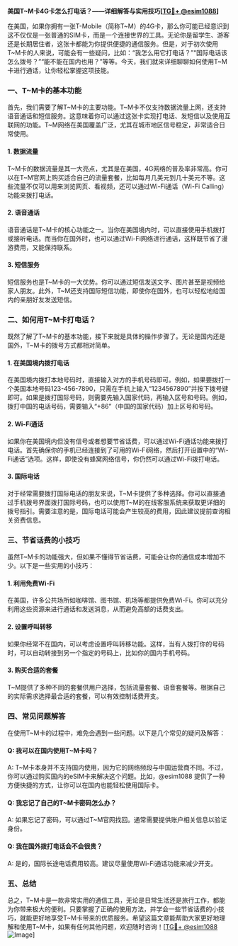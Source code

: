**美国T~M卡4G卡怎么打电话？——详细解答与实用技巧[[TG💪+ @esim1088](https://t.me/s/esim1088)]**

在美国，如果你拥有一张T-Mobile（简称T~M）的4G卡，那么你可能已经意识到这不仅仅是一张普通的SIM卡，而是一个连接世界的工具。无论你是留学生、游客还是长期居住者，这张卡都能为你提供便捷的通信服务。但是，对于初次使用T~M卡的人来说，可能会有一些疑问，比如：“我怎么用它打电话？”“国际电话该怎么拨号？”“能不能在国内也用？”等等。今天，我们就来详细聊聊如何使用T~M卡进行通话，让你轻松掌握这项技能。

### 一、T~M卡的基本功能

首先，我们需要了解T~M卡的主要功能。T~M卡不仅支持数据流量上网，还支持语音通话和短信服务。这意味着你可以通过这张卡实现打电话、发短信以及使用互联网的功能。T~M网络在美国覆盖广泛，尤其在城市地区信号稳定，非常适合日常使用。

#### 1. 数据流量
T~M卡的数据流量是其一大亮点，尤其是在美国，4G网络的普及率非常高。你可以在T~M官网上购买适合自己的流量套餐，比如每月几美元到几十美元不等。这些流量不仅可以用来浏览网页、看视频，还可以通过Wi-Fi通话（Wi-Fi Calling）功能来拨打电话。

#### 2. 语音通话
语音通话是T~M卡的核心功能之一。当你在美国境内时，可以直接使用手机拨打或接听电话。而当你在国外时，也可以通过Wi-Fi网络进行通话，这样既节省了漫游费用，又能保持联系。

#### 3. 短信服务
短信服务也是T~M卡的一大优势。你可以通过短信发送文字、图片甚至是视频给家人朋友。此外，T~M还支持国际短信功能，即使你在国外，也可以轻松地给国内的亲朋好友发送短信。

### 二、如何用T~M卡打电话？

既然了解了T~M卡的基本功能，接下来就是具体的操作步骤了。无论是国内还是国外，T~M卡的拨号方式都相对简单。

#### 1. 在美国境内拨打电话
在美国境内拨打本地号码时，直接输入对方的手机号码即可。例如，如果要拨打一个美国本地号码123-456-7890，只需在手机上输入“1234567890”并按下拨号键即可。如果是拨打国际号码，则需要先输入国家代码，再输入区号和号码。例如，拨打中国的电话号码，需要输入“+86”（中国的国家代码）加上区号和号码。

#### 2. Wi-Fi通话
如果你在美国境内但没有信号或者想要节省话费，可以通过Wi-Fi通话功能来拨打电话。首先确保你的手机已经连接到了可用的Wi-Fi网络，然后打开设置中的“Wi-Fi通话”选项。这样，即使没有蜂窝网络信号，你仍然可以通过Wi-Fi拨打电话。

#### 3. 国际电话
对于经常需要拨打国际电话的朋友来说，T~M卡提供了多种选择。你可以直接通过手机拨号界面拨打国际号码，也可以使用T~M的在线客服系统来获取更详细的拨号指引。需要注意的是，国际电话可能会产生较高的费用，因此建议提前查询相关资费信息。

### 三、节省话费的小技巧

虽然T~M卡的功能强大，但如果不懂得节省话费，可能会让你的通信成本增加不少。以下是一些实用的小技巧：

#### 1. 利用免费Wi-Fi
在美国，许多公共场所如咖啡馆、图书馆、机场等都提供免费Wi-Fi。你可以充分利用这些资源来进行通话和发送消息，从而避免高额的话费支出。

#### 2. 设置呼叫转移
如果你经常不在国内，可以考虑设置呼叫转移功能。这样，当有人拨打你的号码时，可以自动转接到另一个指定的号码上，比如你的国内手机号码。

#### 3. 购买合适的套餐
T~M提供了多种不同的套餐供用户选择，包括流量套餐、语音套餐等。根据自己的实际需求选择最合适的套餐，可以有效控制话费开支。

### 四、常见问题解答

在使用T~M卡的过程中，难免会遇到一些问题。以下是几个常见的疑问及解答：

#### Q: 我可以在国内使用T~M卡吗？
A: T~M卡本身并不支持国内使用，因为它的网络频段与中国运营商不同。不过，你可以通过购买国内的eSIM卡来解决这个问题。比如，@esim1088 提供了一种方便快捷的方式，让你可以在国内也能轻松使用国际卡。

#### Q: 我忘记了自己的T~M卡密码怎么办？
A: 如果忘记了密码，可以通过T~M官网找回。通常需要提供账户相关信息以验证身份。

#### Q: 我在国外拨打电话会不会很贵？
A: 是的，国际长途电话费用较高。建议尽量使用Wi-Fi通话功能来减少开支。

### 五、总结

总之，T~M卡是一款非常实用的通信工具，无论是日常生活还是旅行工作，都能为你带来极大的便利。只要掌握了正确的使用方法，并学会一些节省话费的小技巧，就能更好地享受T~M卡带来的优质服务。希望这篇文章能帮助大家更好地理解和使用T~M卡，如果有任何其他问题，欢迎随时咨询！[[TG💪+ @esim1088](https://t.me/s/esim1088) ![Image](https://i.postimg.cc/4NQfJmqS/Snipaste-2025-05-13-00-14-12.png)]
